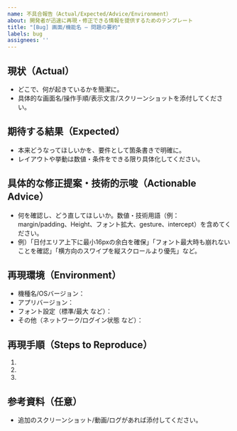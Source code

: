 ```yaml
---
name: 不具合報告（Actual/Expected/Advice/Environment）
about: 開発者が迅速に再現・修正できる情報を提供するためのテンプレート
title: "[Bug] 画面/機能名 — 問題の要約"
labels: bug
assignees: ''
---
```


## 現状（Actual）
- どこで、何が起きているかを簡潔に。
- 具体的な画面名/操作手順/表示文言/スクリーンショットを添付してください。

## 期待する結果（Expected）
- 本来どうなってほしいかを、要件として箇条書きで明確に。
- レイアウトや挙動は数値・条件をできる限り具体化してください。

## 具体的な修正提案・技術的示唆（Actionable Advice）
- 何を確認し、どう直してほしいか。数値・技術用語（例：margin/padding、Height、フォント拡大、gesture、intercept）を含めてください。
- 例）「日付エリア上下に最小16pxの余白を確保」「フォント最大時も崩れないことを確認」「横方向のスワイプを縦スクロールより優先」など。

## 再現環境（Environment）
- 機種名/OSバージョン：
- アプリバージョン：
- フォント設定（標準/最大 など）：
- その他（ネットワーク/ログイン状態 など）：

## 再現手順（Steps to Reproduce）
1. 
2. 
3. 

## 参考資料（任意）
- 追加のスクリーンショット/動画/ログがあれば添付してください。

